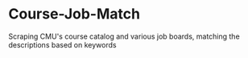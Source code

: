 # Course-Job-Match
Scraping CMU's course catalog and various job boards, matching the descriptions based on keywords
